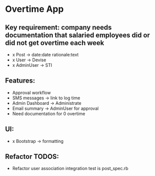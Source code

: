 # Overtime App

## Key requirement: company needs documentation that salaried employees did or did not get overtime each week

- x Post -> date:date rationale:text
- x User -> Devise
- x AdminUser -> STI

## Features:
- Approval workflow
- SMS messages -> link to log time
- Admin Dashboard -> Administrate
- Email summary -> AdminUser for approval
- Need documentation for 0 overtime

## UI:
- x Bootstrap -> formatting

## Refactor TODOS:
- Refactor user association integration test is post_spec.rb
